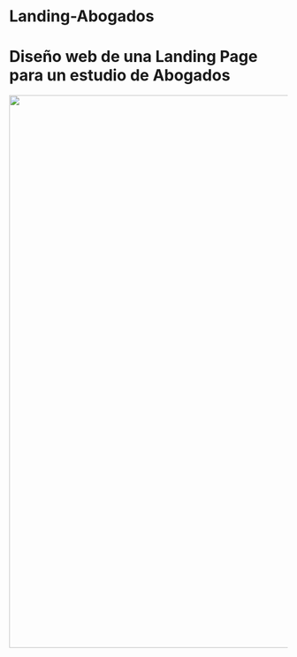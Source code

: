 # Landing-Abogados
<h1>Diseño web de una Landing Page para un estudio de Abogados</h1>
<img align="center" width="1000" style="border-radius: 50" src="https://blogger.googleusercontent.com/img/b/R29vZ2xl/AVvXsEj6CIvW1U1kVXOEStyk7KWjFELpKUwkqkzUFEmbwNmLU6fXkk8jeD21EAmwDepLmxHhi87pwq4ZvYKDa0N-mP7OAUEo4wwYOAlZEwvLLh6jJx9PS7HHn2zJ4wT7idld1ClTjdmxGeOOp3nZl3Uj-dcL5jjCcUNWONeqT77V1yeByJcu_HFeMnTwwSLgXHs/s1904/Landing-abogados.png" />

